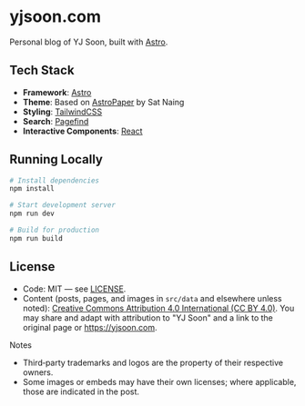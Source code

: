 # yjsoon.com

Personal blog of YJ Soon, built with [Astro](https://astro.build/).

## Tech Stack

- **Framework**: [Astro](https://astro.build/)
- **Theme**: Based on [AstroPaper](https://github.com/satnaing/astro-paper) by Sat Naing
- **Styling**: [TailwindCSS](https://tailwindcss.com/)
- **Search**: [Pagefind](https://pagefind.app/)
- **Interactive Components**: [React](https://react.dev/)

## Running Locally

```bash
# Install dependencies
npm install

# Start development server
npm run dev

# Build for production
npm run build
```

## License

- Code: MIT — see [LICENSE](./LICENSE).
- Content (posts, pages, and images in `src/data` and elsewhere unless noted):
  [Creative Commons Attribution 4.0 International (CC BY 4.0)](https://creativecommons.org/licenses/by/4.0/).
  You may share and adapt with attribution to "YJ Soon" and a link to the
  original page or https://yjsoon.com.

Notes
- Third‑party trademarks and logos are the property of their respective owners.
- Some images or embeds may have their own licenses; where applicable, those
  are indicated in the post.
